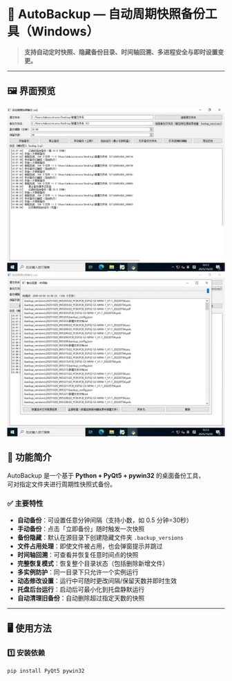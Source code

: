 # 🧠 AutoBackup — 自动周期快照备份工具（Windows）

> **支持自动定时快照、隐藏备份目录、时间轴回溯、多进程安全与即时设置变更。**

---
## 🖼️ 界面预览

![AutoBackup 界面](IMG_9296.jpeg)
![AutoBackup 界面](IMG_9297.jpeg)


## 🚀 功能简介

AutoBackup 是一个基于 **Python + PyQt5 + pywin32** 的桌面备份工具，  
可对指定文件夹进行周期性快照式备份。

### ✅ 主要特性

- **自动备份**：可设置任意分钟间隔（支持小数，如 0.5 分钟=30秒）  
- **手动备份**：点击「立即备份」随时触发一次快照  
- **备份隐藏**：默认在源目录下创建隐藏文件夹 `.backup_versions`  
- **文件占用处理**：即使文件被占用，也会弹窗提示并跳过  
- **时间轴回溯**：可查看并恢复任意时间点的快照  
- **完整恢复模式**：恢复整个目录状态（包括删除新增文件）  
- **多实例防护**：同一目录下只允许一个实例运行  
- **动态修改设置**：运行中可随时更改间隔/保留天数并即时生效  
- **托盘后台运行**：启动后可最小化到托盘静默运行  
- **自动清理旧备份**：自动删除超过指定天数的快照  

---

## 🖥️ 使用方法

### 1️⃣ 安装依赖

```bash
pip install PyQt5 pywin32

